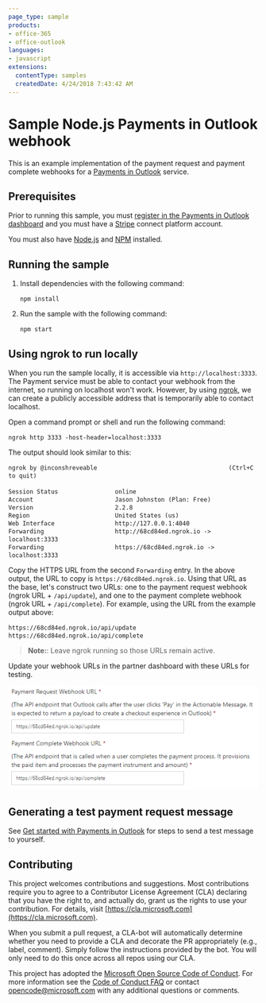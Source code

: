 ```yaml
---
page_type: sample
products:
- office-365
- office-outlook
languages:
- javascript
extensions:
  contentType: samples
  createdDate: 4/24/2018 7:43:42 AM
---
```

# Sample Node.js Payments in Outlook webhook

This is an example implementation of the payment request and payment complete webhooks for a [Payments in Outlook](https://docs.microsoft.com/outlook/payments/) service.

## Prerequisites

Prior to running this sample, you must [register in the Payments in Outlook dashboard](https://docs.microsoft.com/outlook/payments/partner-dashboard) and you must have a [Stripe](https://stripe.com/connect) connect platform account.

You must also have [Node.js](https://nodejs.org) and [NPM](https://www.npmjs.com/) installed.

## Running the sample

1. Install dependencies with the following command:

    ```Shell
    npm install
    ```

1. Run the sample with the following command:

    ```Shell
    npm start
    ```

## Using ngrok to run locally

When you run the sample locally, it is accessible via `http://localhost:3333`. The Payment service must be able to contact your webhook from the internet, so running on localhost won't work. However, by using [ngrok](https://ngrok.com/), we can create a publicly accessible address that is temporarily able to contact localhost.

Open a command prompt or shell and run the following command:

```Shell
ngrok http 3333 -host-header=localhost:3333
```

The output should look similar to this:

```Shell
ngrok by @inconshreveable                                     (Ctrl+C to quit)

Session Status                online
Account                       Jason Johnston (Plan: Free)
Version                       2.2.8
Region                        United States (us)
Web Interface                 http://127.0.0.1:4040
Forwarding                    http://68cd84ed.ngrok.io -> localhost:3333
Forwarding                    https://68cd84ed.ngrok.io -> localhost:3333
```

Copy the HTTPS URL from the second `Forwarding` entry. In the above output, the URL to copy is `https://68cd84ed.ngrok.io`. Using that URL as the base, let's construct two URLs: one to the payment request webhook (ngrok URL + `/api/update`), and one to the payment complete webhook (ngrok URL + `/api/complete`). For example, using the URL from the example output above:

```http
https://68cd84ed.ngrok.io/api/update
https://68cd84ed.ngrok.io/api/complete
```

> **Note:**: Leave ngrok running so those URLs remain active.

Update your webhook URLs in the partner dashboard with these URLs for testing.

![A screenshot of the webhook URLs in the Payments in Outlook dashboard](readme-images/dashboard-webhooks.PNG)

## Generating a test payment request message

See [Get started with Payments in Outlook](https://docs.microsoft.com/outlook/payments/get-started#send-the-test-payment-request) for steps to send a test message to yourself.

## Contributing

This project welcomes contributions and suggestions.  Most contributions require you to agree to a
Contributor License Agreement (CLA) declaring that you have the right to, and actually do, grant us
the rights to use your contribution. For details, visit [https://cla.microsoft.com](https://cla.microsoft.com).

When you submit a pull request, a CLA-bot will automatically determine whether you need to provide
a CLA and decorate the PR appropriately (e.g., label, comment). Simply follow the instructions
provided by the bot. You will only need to do this once across all repos using our CLA.

This project has adopted the [Microsoft Open Source Code of Conduct](https://opensource.microsoft.com/codeofconduct/).
For more information see the [Code of Conduct FAQ](https://opensource.microsoft.com/codeofconduct/faq/) or
contact [opencode@microsoft.com](mailto:opencode@microsoft.com) with any additional questions or comments.